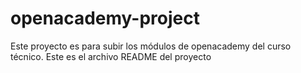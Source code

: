 openacademy-project
===================

Este proyecto es para subir los módulos de openacademy del curso técnico.
Este es el archivo README del proyecto
